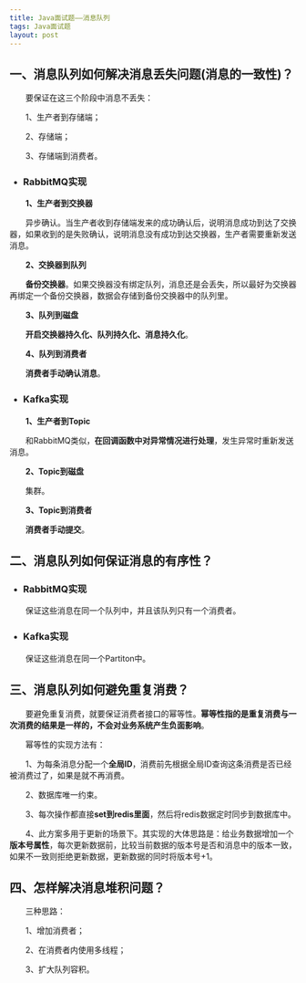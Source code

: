 ```yaml
---
title: Java面试题——消息队列
tags: Java面试题
layout: post
---
```


## 一、消息队列如何解决消息丢失问题(消息的一致性)？

　　要保证在这三个阶段中消息不丢失：

　　1、生产者到存储端；

　　2、存储端；

　　3、存储端到消费者。

* ### RabbitMQ实现

　　**1、生产者到交换器**

　　异步确认。当生产者收到存储端发来的成功确认后，说明消息成功到达了交换器，如果收到的是失败确认，说明消息没有成功到达交换器，生产者需要重新发送消息。

　　**2、交换器到队列**

　　**备份交换器**。如果交换器没有绑定队列，消息还是会丢失，所以最好为交换器再绑定一个备份交换器，数据会存储到备份交换器中的队列里。

　　**3、队列到磁盘**

　　**开启交换器持久化、队列持久化、消息持久化**。

　　**4、队列到消费者**

　　**消费者手动确认消息**。

* ### Kafka实现

　　**1、生产者到Topic**

　　和RabbitMQ类似，**在回调函数中对异常情况进行处理**，发生异常时重新发送消息。

 　　**2、Topic到磁盘**

　　集群。

　　**3、Topic到消费者**

　　**消费者手动提交**。

## 二、消息队列如何保证消息的有序性？

* ### RabbitMQ实现

　　保证这些消息在同一个队列中，并且该队列只有一个消费者。

* ### Kafka实现

　　保证这些消息在同一个Partiton中。

## 三、消息队列如何避免重复消费？

　　要避免重复消费，就要保证消费者接口的幂等性。**幂等性指的是重复消费与一次消费的结果是一样的，不会对业务系统产生负面影响**。

　　幂等性的实现方法有：

　　1、为每条消息分配一个**全局ID**，消费前先根据全局ID查询这条消费是否已经被消费过了，如果是就不再消费。

　　2、数据库唯一约束。

　　3、每次操作都直接**set到redis里面**，然后将redis数据定时同步到数据库中。

　　4、此方案多用于更新的场景下。其实现的大体思路是：给业务数据增加一个**版本号属性**，每次更新数据前，比较当前数据的版本号是否和消息中的版本一致，如果不一致则拒绝更新数据，更新数据的同时将版本号+1。

## 四、怎样解决消息堆积问题？

　　三种思路：

　　1、增加消费者；

　　2、在消费者内使用多线程；

　　3、扩大队列容积。